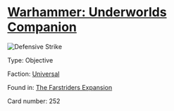 # [Warhammer: Underworlds Companion](https://guidokessels.github.io/wh-underworlds)

  

![Defensive Strike](https://warhammerunderworlds.com/wp-content/uploads/sites/6/2018/03/252_ENG.png)



Type: Objective

Faction: [Universal](https://guidokessels.github.io/wh-underworlds/factions/universal.md)

Found in: [The Farstriders Expansion](https://guidokessels.github.io/wh-underworlds/locations/the-farstriders-expansion.md)

Card number: 252
